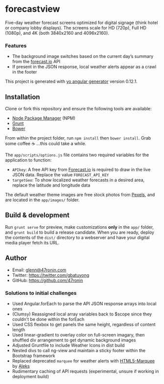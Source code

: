 # forecastview

Five-day weather forecast screens optimized for digital signage (think hotel or company lobby displays). The screens scale for HD (720p), Full HD (1080p), and 4K (both 3840x2160 and 4096x2160).

### Features
- The background image switches based on the current day’s summary from the [forecast.io](https://developer.forecast.io/) API
- If present in the JSON response, local weather alerts appear as a crawl in the footer

This project is generated with [yo angular generator](https://github.com/yeoman/generator-angular)
version 0.12.1.

## Installation

Clone or fork this repository and ensure the following tools are available:
- [Node Package Manager](https://www.npmjs.com/) (NPM)
- [Grunt](http://gruntjs.com/)
- [Bower](http://bower.io/)

From within the project folder, run `npm install` then `bower install`. Grab some coffee :coffee: …this could take a while.

The `app/scripts/options.js` file contains two required variables for the application to function:
- `APIkey`: A free API key from [Forecast.io](https://developer.forecast.io/) is required to draw in the live JSON data. Replace the value `FORECAST_API_KEY`
- `targetGeo`: To show localized weather forecasts in a desired area, replace the latitude and longitude data

The default weather theme images are free stock photos from [Pexels](https://www.pexels.com/), and are located in the `app/images/` folder.

## Build & development

Run `grunt serve` for preview, make customizations **only** in the `app/` folder, and `grunt build` to build a release candidate. When you are ready, deploy the contents of the `dist/` directory to a webserver and have your digital media player fetch its URL.

## Author

- Email: glenn@47ronin.com
- Twitter: https://twitter.com/gbatuyong
- GitHub: https://github.com/47ronin

### Solutions to initial challenges
- Used Angular.forEach to parse the API JSON response arrays into local ones
- (Clumsy) Reassigned local array variables back to $scope since they couldn't be done within the forEach
- Used CSS flexbox to get panels the same height, regardless of content length
- Used linear-gradient to overlay color on full-screen imagary, then shuffled div arrangement to get dynamic background images
- Adjusted Gruntfile to include Weather Icons in dist build
- Nested divs to call ng-view and maintain a sticky footer within the Bootstrap framework
- Replaced deprecated `marquee` for weather alerts with [HTML5-Marquee](https://github.com/muchweb/html5-marquee) by [Aleks](https://github.com/muchweb)
- Rudimentary caching of API requests (experimental, unsure if working in deployment build)
